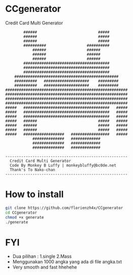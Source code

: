 # CCgenerator
Credit Card Multi Generator

            ######                           #####        
            ######                           #####        
            ######                           #####        
            ##########                  ##########        
                ######                  ######            
                ######                  ######            
                ######                  ######            
            ######################################        
            ######################################        
            ######################################        
        ##############################################    
        ##########   ####################    #########    
        ##########   ####################    #########    
    ######################################################
    ######################################################
    ######################################################
    ######################################################
    #####   ######################################   #####
    #####   ######################################   #####
    #####   ######################################   #####
    #####   ######                           #####   #####
    #####   ######                           #####   #####
    #####   ######                           #####   #####
    #####   ##################   #################   #####
                ##############   #############            
                ##############   #############            
                ##############   #############

    ------------------------------------------------------
      Credit Card Multi Generator
      Code By Monkey B Luffy | monkeybluffy@bc0de.net
      Thank's To Nako-chan
    ------------------------------------------------------
    
# How to install
```bash
git clone https://github.com/florienzh4x/CCgenerator
cd CCgenerator
chmod +x generate
./generate
```
# FYI
- Dua pilihan : 1.single 2.Mass
- Menggunakan 1000 angka yang ada di file angka.txt
- Very smooth and fast hhehehe
